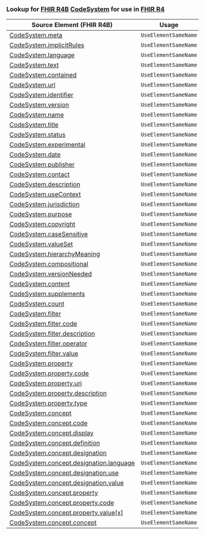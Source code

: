 ### Lookup for [FHIR R4B](https://hl7.org/fhir/R4B/) [CodeSystem](https://hl7.org/fhir/R4B/CodeSystem.html) for use in [FHIR R4](https://hl7.org/fhir/R4/)

| Source Element (FHIR R4B) | Usage | Target |
| -------------- | ----- | ------ |
| [CodeSystem.meta](https://hl7.org/fhir/R4B/CodeSystem.html#resource) | `UseElementSameName` | [CodeSystem.meta](https://hl7.org/fhir/R4/CodeSystem.html#resource) |
| [CodeSystem.implicitRules](https://hl7.org/fhir/R4B/CodeSystem.html#resource) | `UseElementSameName` | [CodeSystem.implicitRules](https://hl7.org/fhir/R4/CodeSystem.html#resource) |
| [CodeSystem.language](https://hl7.org/fhir/R4B/CodeSystem.html#resource) | `UseElementSameName` | [CodeSystem.language](https://hl7.org/fhir/R4/CodeSystem.html#resource) |
| [CodeSystem.text](https://hl7.org/fhir/R4B/CodeSystem.html#resource) | `UseElementSameName` | [CodeSystem.text](https://hl7.org/fhir/R4/CodeSystem.html#resource) |
| [CodeSystem.contained](https://hl7.org/fhir/R4B/CodeSystem.html#resource) | `UseElementSameName` | [CodeSystem.contained](https://hl7.org/fhir/R4/CodeSystem.html#resource) |
| [CodeSystem.url](https://hl7.org/fhir/R4B/CodeSystem.html#resource) | `UseElementSameName` | [CodeSystem.url](https://hl7.org/fhir/R4/CodeSystem.html#resource) |
| [CodeSystem.identifier](https://hl7.org/fhir/R4B/CodeSystem.html#resource) | `UseElementSameName` | [CodeSystem.identifier](https://hl7.org/fhir/R4/CodeSystem.html#resource) |
| [CodeSystem.version](https://hl7.org/fhir/R4B/CodeSystem.html#resource) | `UseElementSameName` | [CodeSystem.version](https://hl7.org/fhir/R4/CodeSystem.html#resource) |
| [CodeSystem.name](https://hl7.org/fhir/R4B/CodeSystem.html#resource) | `UseElementSameName` | [CodeSystem.name](https://hl7.org/fhir/R4/CodeSystem.html#resource) |
| [CodeSystem.title](https://hl7.org/fhir/R4B/CodeSystem.html#resource) | `UseElementSameName` | [CodeSystem.title](https://hl7.org/fhir/R4/CodeSystem.html#resource) |
| [CodeSystem.status](https://hl7.org/fhir/R4B/CodeSystem.html#resource) | `UseElementSameName` | [CodeSystem.status](https://hl7.org/fhir/R4/CodeSystem.html#resource) |
| [CodeSystem.experimental](https://hl7.org/fhir/R4B/CodeSystem.html#resource) | `UseElementSameName` | [CodeSystem.experimental](https://hl7.org/fhir/R4/CodeSystem.html#resource) |
| [CodeSystem.date](https://hl7.org/fhir/R4B/CodeSystem.html#resource) | `UseElementSameName` | [CodeSystem.date](https://hl7.org/fhir/R4/CodeSystem.html#resource) |
| [CodeSystem.publisher](https://hl7.org/fhir/R4B/CodeSystem.html#resource) | `UseElementSameName` | [CodeSystem.publisher](https://hl7.org/fhir/R4/CodeSystem.html#resource) |
| [CodeSystem.contact](https://hl7.org/fhir/R4B/CodeSystem.html#resource) | `UseElementSameName` | [CodeSystem.contact](https://hl7.org/fhir/R4/CodeSystem.html#resource) |
| [CodeSystem.description](https://hl7.org/fhir/R4B/CodeSystem.html#resource) | `UseElementSameName` | [CodeSystem.description](https://hl7.org/fhir/R4/CodeSystem.html#resource) |
| [CodeSystem.useContext](https://hl7.org/fhir/R4B/CodeSystem.html#resource) | `UseElementSameName` | [CodeSystem.useContext](https://hl7.org/fhir/R4/CodeSystem.html#resource) |
| [CodeSystem.jurisdiction](https://hl7.org/fhir/R4B/CodeSystem.html#resource) | `UseElementSameName` | [CodeSystem.jurisdiction](https://hl7.org/fhir/R4/CodeSystem.html#resource) |
| [CodeSystem.purpose](https://hl7.org/fhir/R4B/CodeSystem.html#resource) | `UseElementSameName` | [CodeSystem.purpose](https://hl7.org/fhir/R4/CodeSystem.html#resource) |
| [CodeSystem.copyright](https://hl7.org/fhir/R4B/CodeSystem.html#resource) | `UseElementSameName` | [CodeSystem.copyright](https://hl7.org/fhir/R4/CodeSystem.html#resource) |
| [CodeSystem.caseSensitive](https://hl7.org/fhir/R4B/CodeSystem.html#resource) | `UseElementSameName` | [CodeSystem.caseSensitive](https://hl7.org/fhir/R4/CodeSystem.html#resource) |
| [CodeSystem.valueSet](https://hl7.org/fhir/R4B/CodeSystem.html#resource) | `UseElementSameName` | [CodeSystem.valueSet](https://hl7.org/fhir/R4/CodeSystem.html#resource) |
| [CodeSystem.hierarchyMeaning](https://hl7.org/fhir/R4B/CodeSystem.html#resource) | `UseElementSameName` | [CodeSystem.hierarchyMeaning](https://hl7.org/fhir/R4/CodeSystem.html#resource) |
| [CodeSystem.compositional](https://hl7.org/fhir/R4B/CodeSystem.html#resource) | `UseElementSameName` | [CodeSystem.compositional](https://hl7.org/fhir/R4/CodeSystem.html#resource) |
| [CodeSystem.versionNeeded](https://hl7.org/fhir/R4B/CodeSystem.html#resource) | `UseElementSameName` | [CodeSystem.versionNeeded](https://hl7.org/fhir/R4/CodeSystem.html#resource) |
| [CodeSystem.content](https://hl7.org/fhir/R4B/CodeSystem.html#resource) | `UseElementSameName` | [CodeSystem.content](https://hl7.org/fhir/R4/CodeSystem.html#resource) |
| [CodeSystem.supplements](https://hl7.org/fhir/R4B/CodeSystem.html#resource) | `UseElementSameName` | [CodeSystem.supplements](https://hl7.org/fhir/R4/CodeSystem.html#resource) |
| [CodeSystem.count](https://hl7.org/fhir/R4B/CodeSystem.html#resource) | `UseElementSameName` | [CodeSystem.count](https://hl7.org/fhir/R4/CodeSystem.html#resource) |
| [CodeSystem.filter](https://hl7.org/fhir/R4B/CodeSystem.html#resource) | `UseElementSameName` | [CodeSystem.filter](https://hl7.org/fhir/R4/CodeSystem.html#resource) |
| [CodeSystem.filter.code](https://hl7.org/fhir/R4B/CodeSystem.html#resource) | `UseElementSameName` | [CodeSystem.filter.code](https://hl7.org/fhir/R4/CodeSystem.html#resource) |
| [CodeSystem.filter.description](https://hl7.org/fhir/R4B/CodeSystem.html#resource) | `UseElementSameName` | [CodeSystem.filter.description](https://hl7.org/fhir/R4/CodeSystem.html#resource) |
| [CodeSystem.filter.operator](https://hl7.org/fhir/R4B/CodeSystem.html#resource) | `UseElementSameName` | [CodeSystem.filter.operator](https://hl7.org/fhir/R4/CodeSystem.html#resource) |
| [CodeSystem.filter.value](https://hl7.org/fhir/R4B/CodeSystem.html#resource) | `UseElementSameName` | [CodeSystem.filter.value](https://hl7.org/fhir/R4/CodeSystem.html#resource) |
| [CodeSystem.property](https://hl7.org/fhir/R4B/CodeSystem.html#resource) | `UseElementSameName` | [CodeSystem.property](https://hl7.org/fhir/R4/CodeSystem.html#resource) |
| [CodeSystem.property.code](https://hl7.org/fhir/R4B/CodeSystem.html#resource) | `UseElementSameName` | [CodeSystem.property.code](https://hl7.org/fhir/R4/CodeSystem.html#resource) |
| [CodeSystem.property.uri](https://hl7.org/fhir/R4B/CodeSystem.html#resource) | `UseElementSameName` | [CodeSystem.property.uri](https://hl7.org/fhir/R4/CodeSystem.html#resource) |
| [CodeSystem.property.description](https://hl7.org/fhir/R4B/CodeSystem.html#resource) | `UseElementSameName` | [CodeSystem.property.description](https://hl7.org/fhir/R4/CodeSystem.html#resource) |
| [CodeSystem.property.type](https://hl7.org/fhir/R4B/CodeSystem.html#resource) | `UseElementSameName` | [CodeSystem.property.type](https://hl7.org/fhir/R4/CodeSystem.html#resource) |
| [CodeSystem.concept](https://hl7.org/fhir/R4B/CodeSystem.html#resource) | `UseElementSameName` | [CodeSystem.concept](https://hl7.org/fhir/R4/CodeSystem.html#resource) |
| [CodeSystem.concept.code](https://hl7.org/fhir/R4B/CodeSystem.html#resource) | `UseElementSameName` | [CodeSystem.concept.code](https://hl7.org/fhir/R4/CodeSystem.html#resource) |
| [CodeSystem.concept.display](https://hl7.org/fhir/R4B/CodeSystem.html#resource) | `UseElementSameName` | [CodeSystem.concept.display](https://hl7.org/fhir/R4/CodeSystem.html#resource) |
| [CodeSystem.concept.definition](https://hl7.org/fhir/R4B/CodeSystem.html#resource) | `UseElementSameName` | [CodeSystem.concept.definition](https://hl7.org/fhir/R4/CodeSystem.html#resource) |
| [CodeSystem.concept.designation](https://hl7.org/fhir/R4B/CodeSystem.html#resource) | `UseElementSameName` | [CodeSystem.concept.designation](https://hl7.org/fhir/R4/CodeSystem.html#resource) |
| [CodeSystem.concept.designation.language](https://hl7.org/fhir/R4B/CodeSystem.html#resource) | `UseElementSameName` | [CodeSystem.concept.designation.language](https://hl7.org/fhir/R4/CodeSystem.html#resource) |
| [CodeSystem.concept.designation.use](https://hl7.org/fhir/R4B/CodeSystem.html#resource) | `UseElementSameName` | [CodeSystem.concept.designation.use](https://hl7.org/fhir/R4/CodeSystem.html#resource) |
| [CodeSystem.concept.designation.value](https://hl7.org/fhir/R4B/CodeSystem.html#resource) | `UseElementSameName` | [CodeSystem.concept.designation.value](https://hl7.org/fhir/R4/CodeSystem.html#resource) |
| [CodeSystem.concept.property](https://hl7.org/fhir/R4B/CodeSystem.html#resource) | `UseElementSameName` | [CodeSystem.concept.property](https://hl7.org/fhir/R4/CodeSystem.html#resource) |
| [CodeSystem.concept.property.code](https://hl7.org/fhir/R4B/CodeSystem.html#resource) | `UseElementSameName` | [CodeSystem.concept.property.code](https://hl7.org/fhir/R4/CodeSystem.html#resource) |
| [CodeSystem.concept.property.value[x]](https://hl7.org/fhir/R4B/CodeSystem.html#resource) | `UseElementSameName` | [CodeSystem.concept.property.value[x]](https://hl7.org/fhir/R4/CodeSystem.html#resource) |
| [CodeSystem.concept.concept](https://hl7.org/fhir/R4B/CodeSystem.html#resource) | `UseElementSameName` | [CodeSystem.concept.concept](https://hl7.org/fhir/R4/CodeSystem.html#resource) |

